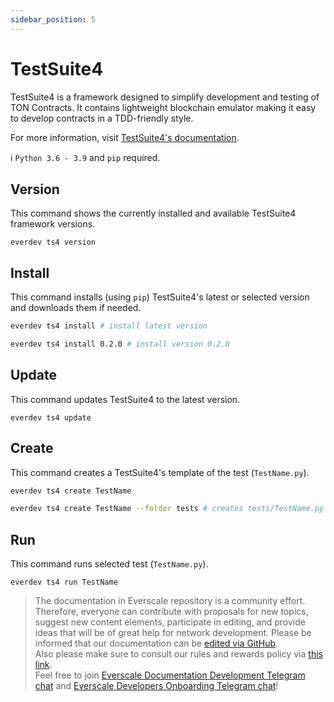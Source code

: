 ```yaml
---
sidebar_position: 5
---
```


# TestSuite4

TestSuite4 is a framework designed to simplify development and testing of TON Contracts. It contains lightweight blockchain emulator making it easy to develop contracts in a TDD-friendly style.

For more information, visit [TestSuite4's documentation](https://tonlabs.github.io/TestSuite4/).

:information_source: `Python 3.6 - 3.9` and `pip` required.

## Version

This command shows the currently installed and available TestSuite4 framework versions.

```
everdev ts4 version
```

## Install

This command installs (using `pip`) TestSuite4's latest or selected version and downloads them if needed.

```bash
everdev ts4 install # install latest version

everdev ts4 install 0.2.0 # install version 0.2.0
```

## Update

This command updates TestSuite4 to the latest version.

```
everdev ts4 update
```

## Create

This command creates a TestSuite4's template of the test (`TestName.py`).

```bash
everdev ts4 create TestName

everdev ts4 create TestName --folder tests # creates tests/TestName.py (folder must exist)
```

## Run

This command runs selected test (`TestName.py`).

```
everdev ts4 run TestName
```

>  The documentation in Everscale repository is a community effort. Therefore, everyone can contribute with proposals for new topics, suggest new content elements, participate in editing, and provide ideas that will be of great help for network development.
Please be informed that our documentation can be [edited via GitHub](https://github.com/everscale-org/docs/issues).  
  Also please make sure to consult our rules and rewards policy via [this link](https://docs.everscale.network/contribute/hot-streams/documentations).  
  Feel free to join [Everscale Documentation Development Telegram chat](https://t.me/+C2IpQXWZtCwxYzEy) and [Everscale Developers Onboarding Telegram chat](https://t.me/+Vca1Gs6uPzIyNWVi)!
